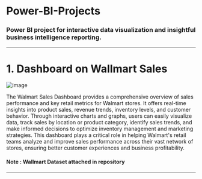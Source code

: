 # Power-BI-Projects
### Power BI project for interactive data visualization and insightful business intelligence reporting.
------------------------------------------------------------
# 1. Dashboard on Wallmart Sales

![image](https://github.com/sagarmalankar123/Power-BI-Projects/assets/133779208/a0cbe0b4-d559-41c1-9be2-a6056f188f6c)


The Walmart Sales Dashboard provides a comprehensive overview of sales performance and key retail metrics for Walmart stores. It offers real-time insights into product sales, revenue trends, inventory levels, and customer behavior. Through interactive charts and graphs, users can easily visualize data, track sales by location or product category, identify sales trends, and make informed decisions to optimize inventory management and marketing strategies. This dashboard plays a critical role in helping Walmart's retail teams analyze and improve sales performance across their vast network of stores, ensuring better customer experiences and business profitability.
#### Note : Wallmart Dataset attached in repository
_______________________________________________________________________________
